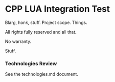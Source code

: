 # CPP LUA Integration Test

Blarg, honk, stuff. Project scope. Things.

All rights fully reserved and all that.

No warranty.

Stuff.

### Technologies Review

See the technologies.md document.
